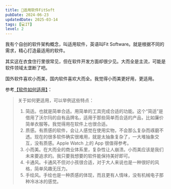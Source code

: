 ```yaml
---
title: 🩵适用软件FitSoft
pubDate: 2024-06-23
updatedDate: 2025-03-14
tags: [💻IT]
level: 2
---
```


我有个自创的软件架构概念，叫适用软件，英语叫Fit Software。就是根据不同的需求，精心打造最适用的软件。

其实这在衣食住行里很常见，但在软件开发方面却很少见。大而全是主流，可能是软件领域太垄断了吧。

国外软件喜欢小而美，国内软件喜欢大而全。我觉得小而美更好用，更适用。


参考[【软件如何适用】](/lab/20240711a-how-software-fit)：

> 关于如何更适用，可以举例这些特点：
>
> 1. 简适。也就是简单合适。用简单的工具完成合适的功能。这个“简适”是借用了沃尔玛的自有品牌名，适用于那些简单而合适的产品，比如廉价简单衣服等。我觉得用在软件上也很合适。
> 2. 质感。有质感的软件，会让人感觉在使用实物，不会那么复杂而琢磨不透。现在的很多软件确实很难用，就是太抽象复杂了，一大堆抽象交互，没有质感。Apple Watch 上的 App 很值得参考。
> 3. 小而美。在大而全的商业体系里，复杂性让人崩溃。小而美应该是我们未来要追求的。我只要我想要的软件能保持美好即可。
> 4. 卡通风。卡通风不但对小孩很合适，对于大人来说也是一种很好的风格，简单风趣无压力。
> 5. 手绘风。手绘也是一种质感的体现，而且更有人情味，没有机械电子那种冷冰冰的感觉。
